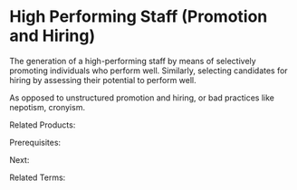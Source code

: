 # High Performing Staff (Promotion and Hiring)

The generation of a high-performing staff by means of selectively promoting individuals who perform well.   Similarly, selecting candidates for hiring by assessing their potential to perform well.

As opposed to unstructured promotion and hiring, or bad practices like nepotism, cronyism.

Related Products:

Prerequisites:

Next:

Related Terms:

